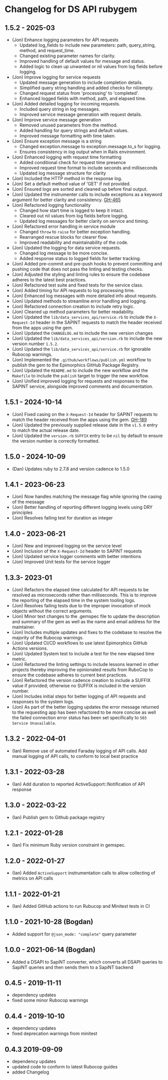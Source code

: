 # Changelog for DS API rubygem

## 1.5.2 - 2025-03

- (Jon) Enhance logging parameters for API requests
  - Updated log_fields to include new parameters: path, query_string, method, and request_time.
  - Changed existing parameter names for clarity.
  - Improved handling of default values for message and status.
  - Added logic to clean up unwanted or nil values from log fields before logging.
- (Jon) Improve logging for service requests
  - Updated message generation to include completion details.
  - Simplified query string handling and added checks for nil/empty.
  - Changed request status from 'processing' to 'completed'.
  - Enhanced logged fields with method, path, and elapsed time.
- (Jon) Added detailed logging for incoming requests.
  - Included query string in log messages.
  - Improved service message generation with request details.
- (Jon) Improve service message generation
  - Removed unused parameters from the method.
  - Added handling for query strings and default values.
  - Improved message formatting with time taken.
- (Jon) Ensure exception message is a string
  - Changed exception.message to exception.message.to_s for logging.
  - Ensures consistency in log output when in Rails environment.
- (Jon) Enhanced logging with request time formatting
  - Added conditional check for request time presence
  - Improved request time format to include seconds and milliseconds
  - Updated log message structure for clarity
- (Jon) Included the HTTP method in the response log.
- (Jon) Set a default method value of 'GET' if not provided.
- (Jon) Ensured logs are sorted and cleaned up before final output.
- (Jon) Updated the instrumenter calls to include exceptions as a keyword
  argument for better clarity and consistency.
  [GH-465](https://github.com/epimorphics/ukhpi/issues/465)
- (Jon) Refactored logging functionality
  - Changed how start time is logged to keep it intact.
  - Cleared out nil values from log fields before logging.
  - Updated log messages for better clarity on service and timing.
- (Jon) Refactored error handling in service module
  - Changed `throw` to `raise` for better exception handling.
  - Rearranged rescue blocks for clearer flow.
  - Improved readability and maintainability of the code.
- (Jon) Updated the logging for data service requests.
  - Changed log message to be more concise.
  - Added response status to logged fields for better tracking.
- (Jon) Added pre-commit and pre-push hooks to prevent committing and pushing
  code that does not pass the linting and testing checks.
- (Jon) Adjusted the styling and linting rules to ensure the codebase adheres to
  the latest best practices.
- (Jon) Refactored test suite and fixed tests for the service class.
- (Jon) Added timing for API requests to log processing time.
- (Jon) Enhanced log messages with more detailed info about requests.
- (Jon) Updated methods to streamline error handling and logging.
- (Jon) Refactored connection creation to include retry logic.
- (Jon) Cleaned up method parameters for better readability.
- (Jon) Updated the `lib/data_services_api/service.rb` to include the
  `X-Request-Id` header in the SAPINT requests to match the header received from
  the apps using the gem.
- (Jon) Updated the `CHANGELOG.md` to include the new version changes
- (Jon) Updated the `lib/data_services_api/version.rb` to include the new
  version number `1.5.2`.
- (Jon) Updated the `lib/data_services_api/service.rb` for ignorable Rubocop
  warnings.
- (Jon) Implemented the `.github/workflows/publish.yml` workflow to publish the
  gem to the Epimorphics GitHub Package Registry.
- (Jon) Updated the `README.md` to include the new workflow and the `Makefile`
  to include the `publish` target to trigger the new workflow.
- (Jon) Unified improved logging for requests and responses to the SAPINT
  service, alongside improved comments and documentation.

## 1.5.1 - 2024-10-14

- (Jon) Fixed casing on the `X-Request-Id` header for SAPINT requests to match
  the header received from the apps using the gem.
  [GH-189](https://github.com/epimorphics/hmlr-ansible-deployment/issues/189)
- (Jon) Updated the previously supplied release date in the `v1.5.0` entry to
  match the actual release date.
- (Jon) Updated the `version.rb` `SUFFIX` entry to be `nil` by default to ensure
  the version number is correctly formatted.

## 1.5.0 - 2024-10-09

- (Dan) Updates ruby to 2.7.8 and version cadence to 1.5.0

## 1.4.1 - 2023-06-23

- (Jon) Now handles matching the message flag while ignoring the casing of the
  message
- (Jon) Better handling of reporting different logging levels using DRY
  principles
- (Jon) Resolves failing test for duration as integer

## 1.4.0 - 2023-06-21

- (Jon) New and improved logging on the service level
- (Jon) Inclusion of the `X-Request-Id` header to SAPINT requests
- (Jon) Updated service logger comments with better intentions
- (Jon) Improved Unit tests for the service logger

## 1.3.3- 2023-01

- (Jon) Refactors the elapsed time calculated for API requests to be resolved as
  microseconds rather than milliseconds. This is to improve the reporting of the
  elapsed time in the system tooling logs.
- (Jon) Resolves failing tests due to the improper invocation of mock objects
  without the correct arguments.
- (Jon) Minor text changes to the .gemspec file to update the description and
  summary of the gem as well as the name and email address for the maintainer.
- (Jon) Includes multiple updates and fixes to the codebase to resolve the
  majority of the Rubocop warnings.
- (Jon) Updated CI/CD workflows to use latest Epimorphics GitHub Actions
  versions.
- (Jon) Updated System test to include a test for the new elapsed time metric.
- (Jon) Refactored the linting settings to include lessons learned in other
  projects thereby improving the opinionated results from RuboCop to ensure the
  codebase adheres to current best practices.
- (Jon) Refactored the version cadence creation to include a SUFFIX value if
  provided; otherwise no SUFFIX is included in the version number.
- (Jon) Includes initial steps for better logging of API requests and responses
  to the system logs.
- (Jon) As part of the better logging updates the error message returned to the
  requesting app has been refactored to be more concise as well the failed
  connection error status has been set specifically to `503 Service
  Unavailable`.

## 1.3.2 - 2022-04-01

- (Ian) Remove use of automated Faraday logging of API calls. Add manual logging
  of API calls, to conform to local best practice

## 1.3.1 - 2022-03-28

- (Ian) Add duration to reported ActiveSupport::Notification of API response

## 1.3.0 - 2022-03-22

- (Ian) Publish gem to Github package registry

## 1.2.1 - 2022-01-28

- (Ian) Fix minimum Ruby version constraint in gemspec.

## 1.2.0 - 2022-01-27

- (Ian) Added `ActiveSupport` instrumentation calls to allow collecting of
  metrics on API calls

## 1.1.1 - 2022-01-21

- (Ian) Added GitHub actions to run Rubucop and Minitest tests in CI

## 1.1.0 - 2021-10-28 (Bogdan)

- Added support for `@json_mode: "complete"` query parameter

## 1.0.0 - 2021-06-14 (Bogdan)

- Added a DSAPI to SapiNT converter, which converts all DSAPI queries to SapiNT
  queries and then sends them to a SapiNT backend

## 0.4.5 - 2019-11-11

- dependency updates
- fixed some minor Rubocop warnings

## 0.4.4 - 2019-10-10

- dependency updates
- fixed deprecation warnings from minitest

## 0.4.3 2019-09-09

- dependency updates
- updated code to conform to latest Rubocop guides
- added Changelog
